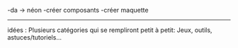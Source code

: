 -da -> néon
-créer composants
-créer maquette

---

idées :
Plusieurs catégories qui se rempliront petit à petit:
Jeux, outils, astuces/tutoriels...
